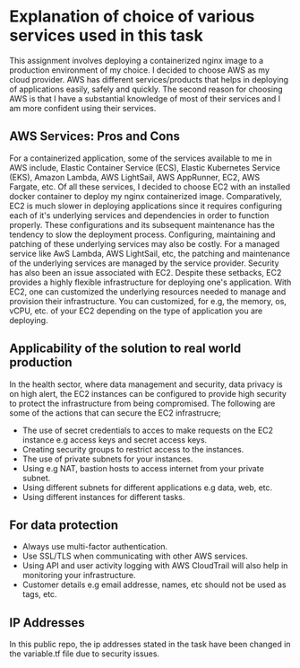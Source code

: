 
# Explanation of choice of various services used in this task

This assignment involves deploying a containerized nginx image to a production environment of my choice. I decided to choose AWS as my cloud provider. AWS has different services/products that helps in deploying of applications easily, safely and quickly. The second reason for choosing AWS is that I have a substantial knowledge of most of their services and I am more confident using their services.
## AWS Services: Pros and Cons
For a containerized application, some of the services available to me in AWS include, Elastic Container Service (ECS), Elastic Kubernetes Service (EKS), Amazon Lambda, AWS LightSail, AWS AppRunner, EC2, AWS Fargate, etc. Of all these services, I decided to choose EC2 with an installed docker container to deploy my nginx containerized image. Comparatively, EC2 is much slower in deploying applications since it requires configuring each of it's underlying services and dependencies in order to function properly. These configurations and its subsequent maintenance has the tendency to slow the deployment process. Configuring, maintaining and patching of these underlying services may also be costly. For a managed service like AwS Lambda, AWS LightSail, etc, the patching and maintenance of the underlying services are managed by the service provider. Security has also been an issue associated with EC2. Despite these setbacks, EC2 provides a highly flexible infrastructure for deploying one's application. With EC2, one can customized the underlying resources needed to manage and provision their infrastructure. You can customized, for e.g, the memory, os, vCPU, etc. of your EC2 depending on the type of application you are deploying. 

## Applicability of the solution to real world production

In the health sector, where data management and security, data privacy is on high alert, the EC2 instances can be configured to provide high security to protect the infrastructure from being compromised. The following are some of the actions that can secure the EC2 infrastrucre;

 - The use of secret credentials to acces to make requests on the EC2 instance e.g access keys and secret access keys.
 - Creating security groups to restrict access to the instances.
 - The use of private subnets for your instances.
 - Using e.g NAT, bastion hosts to access internet from your private subnet.
 -  Using different subnets for different applications e.g data, web, etc.
 -  Using different instances for different tasks.
 
 ## For data protection
 - Always use multi-factor authentication.
 - Use SSL/TLS when communicating with other AWS services.
 - Using API and user activity logging with AWS CloudTrail will also help in monitoring your infrastructure.
 - Customer details e.g email addresse, names, etc should not be used as tags, etc.
 
 ## IP Addresses
 In this public repo, the ip addresses stated in the task have been changed in the variable.tf file due to security issues.

